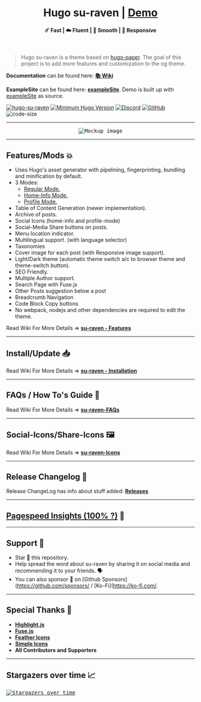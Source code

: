 <h1 align=center>Hugo su-raven | <a href="" rel="nofollow">Demo</a></h1>

<h4 align=center>☄️ Fast | ☁️ Fluent | 🌙 Smooth | 📱 Responsive</h4>
<br>

> Hugo su-raven is a theme based on [hugo-paper](https://github.com/nanxiaobei/hugo-paper).
> The goal of this project is to add more features and customization to the og theme.

**Documentation** can be found here: [**📚 Wiki**](https://github.com/hugo-su-raven/wiki)

**ExampleSite** can be found here: [**exampleSite**](https://github.com/hugo-su-raven/tree/exampleSite). Demo is built up with [exampleSite](https://github.com/hugo-su-raven/tree/exampleSite) as source.

[![hugo-su-raven](https://img.shields.io/badge/Hugo--Themes-@su-raven-blue)](https://themes.gohugo.io/themes/hugo-su-raven/)
[![Minimum Hugo Version](https://img.shields.io/static/v1?label=HUGO-version&message=>0.97.1&color=blue&logo=hugo)](https://github.com/gohugoio/hugo/releases/tag/v0.97.1)
[![Discord](https://img.shields.io/discord/971046860317921340?label=Discord&logo=discord)](https://discord.gg/ahpmTvhVmp)
[![GitHub](https://img.shields.io/github/license/hugo-su-raven)](https://github.com/hugo-su-raven/blob/master/LICENSE)
![code-size](https://img.shields.io/github/languages/code-size/hugo-su-raven)

---

<p align="center">
  <kbd><img src="https://user-images.githubusercontent.com/21258296/114303440-bfc0ae80-9aeb-11eb-8cfa-48a4bb385a6d.png" alt="Mockup image" title="Mockup"/></kbd>
</p>

---

## Features/Mods 💥

-   Uses Hugo's asset generator with pipelining, fingerprinting, bundling and minification by default.
-   3 Modes:
    -   [Regular Mode.](https://github.com/hugo-su-raven/wiki/Features#regular-mode-default-mode)
    -   [Home-Info Mode.](https://github.com/hugo-su-raven/wiki/Features#home-info-mode)
    -   [Profile Mode.](https://github.com/hugo-su-raven/wiki/Features#profile-mode)
-   Table of Content Generation (newer implementation).
-   Archive of posts.
-   Social Icons (home-info and profile-mode)
-   Social-Media Share buttons on posts.
-   Menu location indicator.
-   Multilingual support. (with language selector)
-   Taxonomies
-   Cover image for each post (with Responsive image support).
-   Light/Dark theme (automatic theme switch a/c to browser theme and theme-switch button).
-   SEO Friendly.
-   Multiple Author support.
-   Search Page with Fuse.js
-   Other Posts suggestion below a post
-   Breadcrumb Navigation
-   Code Block Copy buttons
-   No webpack, nodejs and other dependencies are required to edit the theme.

Read Wiki For More Details => **[su-raven - Features](https://github.com/hugo-su-raven/wiki/Features)**

---

## Install/Update 📥

Read Wiki For More Details => **[su-raven - Installation](https://github.com/hugo-su-raven/wiki/Installation)**

---

## FAQs / How To's Guide 🙋

Read Wiki For More Details => **[su-raven-FAQs](https://github.com/hugo-su-raven/wiki/FAQs)**

---

## Social-Icons/Share-Icons 🖼️

Read Wiki For More Details => **[su-raven-Icons](https://github.com/hugo-su-raven/wiki/Icons)**

---

## Release Changelog 📃

Release ChangeLog has info about stuff added: **[Releases](https://github.com/hugo-su-raven/releases)**

---

## [Pagespeed Insights (100% ?)](https://pagespeed.web.dev/report?url=https://github.io/hugo-su-raven/) 👀

---

## Support 🫶

-   Star 🌟 this repository.
-   Help spread the word about su-raven by sharing it on social media and recommending it to your friends. 🗣️
-   You can also sponsor 🏅 on [Github Sponsors](https://github.com/sponsors/ / [Ko-Fi](https://ko-fi.com/.

---

## Special Thanks 🌟

-   [**Highlight.js**](https://github.com/highlightjs/highlight.js)
-   [**Fuse.js**](https://github.com/krisk/fuse)
-   [**Feather Icons**](https://github.com/feathericons/feather)
-   [**Simple Icons**](https://github.com/simple-icons/simple-icons)
-   **All Contributors and Supporters**

---

## Stargazers over time 📈

<kbd>[![Stargazers over time](https://starchart.cc/hugo-su-raven.svg)](https://starchart.cc/hugo-su-raven)</kbd>
